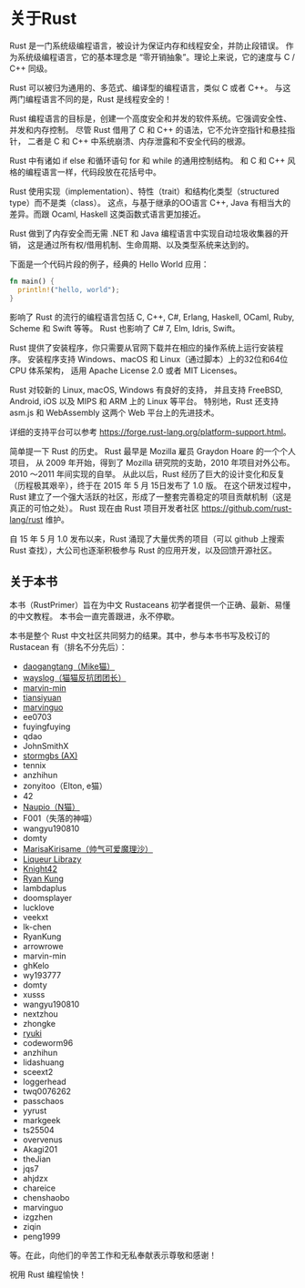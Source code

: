 # 关于Rust

Rust 是一门系统级编程语言，被设计为保证内存和线程安全，并防止段错误。
作为系统级编程语言，它的基本理念是 “零开销抽象”。理论上来说，它的速度与 C / C++ 同级。

Rust 可以被归为通用的、多范式、编译型的编程语言，类似 C 或者 C++。
与这两门编程语言不同的是，Rust 是线程安全的！

Rust 编程语言的目标是，创建一个高度安全和并发的软件系统。它强调安全性、并发和内存控制。
尽管 Rust 借用了 C 和 C++ 的语法，它不允许空指针和悬挂指针，
二者是 C 和 C++ 中系统崩溃、内存泄露和不安全代码的根源。

Rust 中有诸如 if else 和循环语句 for 和 while 的通用控制结构。
和 C 和 C++ 风格的编程语言一样，代码段放在花括号中。

Rust 使用实现（implementation）、特性（trait）和结构化类型（structured type）而不是类（class）。
这点，与基于继承的OO语言 C++, Java 有相当大的差异。而跟 Ocaml, Haskell 这类函数式语言更加接近。

Rust 做到了内存安全而无需 .NET 和 Java 编程语言中实现自动垃圾收集器的开销，
这是通过所有权/借用机制、生命周期、以及类型系统来达到的。

下面是一个代码片段的例子，经典的 Hello World 应用：

``` rust
fn main() {
  println!("hello, world");
}
```

影响了 Rust 的流行的编程语言包括 C, C++, C#, Erlang, Haskell, OCaml, Ruby, Scheme 和 Swift 等等。
Rust 也影响了 C# 7, Elm, Idris, Swift。

Rust 提供了安装程序，你只需要从官网下载并在相应的操作系统上运行安装程序。
安装程序支持 Windows、macOS 和 Linux（通过脚本）上的32位和64位 CPU 体系架构，
适用 Apache License 2.0 或者 MIT Licenses。

Rust 对较新的 Linux, macOS, Windows 有良好的支持，
并且支持 FreeBSD, Android, iOS 以及 MIPS 和 ARM 上的 Linux 等平台。
特别地，Rust 还支持 asm.js 和 WebAssembly 这两个 Web 平台上的先进技术。

详细的支持平台可以参考 <https://forge.rust-lang.org/platform-support.html>。

简单提一下 Rust 的历史。
Rust 最早是 Mozilla 雇员 Graydon Hoare 的一个个人项目，
从 2009 年开始，得到了 Mozilla 研究院的支助，2010 年项目对外公布。2010 ～2011 年间实现的自举。
从此以后，Rust 经历了巨大的设计变化和反复（历程极其艰辛），终于在 2015 年 5 月 15日发布了 1.0 版。
在这个研发过程中，Rust 建立了一个强大活跃的社区，形成了一整套完善稳定的项目贡献机制（这是真正的可怕之处）。
Rust 现在由 Rust 项目开发者社区 <https://github.com/rust-lang/rust> 维护。

自 15 年 5 月 1.0 发布以来，Rust 涌现了大量优秀的项目（可以 github 上搜索 Rust 查找），大公司也逐渐积极参与 Rust 的应用开发，以及回馈开源社区。

## 关于本书

本书（RustPrimer）旨在为中文 Rustaceans 初学者提供一个正确、最新、易懂的中文教程。
本书会一直完善跟进，永不停歇。

本书是整个 Rust 中文社区共同努力的结果。其中，参与本书书写及校订的 Rustacean 有（排名不分先后）：

- [daogangtang（Mike猫）](https://github.com/daogangtang)
- [wayslog（猫猫反抗团团长）](https://github.com/wayslog)
- [marvin-min](https://github.com/marvin-min)
- [tiansiyuan](https://github.com/tiansiyuan)
- [marvinguo](https://github.com/marvinguo)
- ee0703
- fuyingfuying
- qdao
- JohnSmithX
- [stormgbs (AX)](https://github.com/stormgbs)
- tennix
- anzhihun
- zonyitoo（Elton, e猫）
- 42
- [Naupio（N猫）](https://github.com/Naupio)
- F001（失落的神喵）
- wangyu190810
- domty
- [MarisaKirisame（帅气可爱魔理沙）](https://github.com/MarisaKirisame)
- [Liqueur Librazy](https://github.com/Librazy)
- [Knight42](https://github.com/knight42)
- [Ryan Kung](https://github.com/ryankung)
- lambdaplus
- doomsplayer
- lucklove
- veekxt
- lk-chen
- RyanKung
- arrowrowe
- marvin-min
- ghKelo
- wy193777
- domty
- xusss
- wangyu190810
- nextzhou
- zhongke
- [ryuki](https://github.com/3442853561)
- codeworm96
- anzhihun
- lidashuang
- sceext2
- loggerhead
- twq0076262
- passchaos
- yyrust
- markgeek
- ts25504
- overvenus
- Akagi201
- theJian
- jqs7
- ahjdzx
- chareice
- chenshaobo
- marvinguo
- izgzhen
- ziqin
- peng1999

等。在此，向他们的辛苦工作和无私奉献表示尊敬和感谢！

祝用 Rust 编程愉快！
